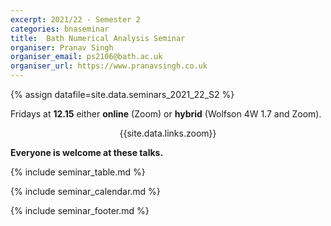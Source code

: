 ```yaml
---
excerpt: 2021/22 - Semester 2
categories: bnaseminar
title:  Bath Numerical Analysis Seminar
organiser: Pranav Singh
organiser_email: ps2106@bath.ac.uk
organiser_url: https://www.pranavsingh.co.uk
---
```

{% assign datafile=site.data.seminars_2021_22_S2 %}

<p> Fridays at <b>12.15</b> either <b>online</b> (Zoom)   or <b>hybrid</b> (Wolfson 4W 1.7 and Zoom).<br>
    <center>{{site.data.links.zoom}}</center>  </p>
  
<p> <b> Everyone is welcome at these talks. </b> </p>

{% include seminar_table.md %}

{% include seminar_calendar.md %}    

{% include seminar_footer.md %}